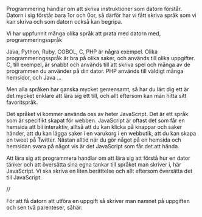 Programmering handlar om att skriva instruktioner som datorn förstår.
Datorn i sig förstår bara 1or och 0or, så därför har vi fått skriva språk som vi kan skriva och som datorn också kan begripa.

Vi har uppfunnit många olika språk att prata med datorn med, programmeringsspråk

Java, Python, Ruby, COBOL, C, PHP är några exempel. Olika programmeringsspråk är bra på olika saker, och används till olika uppgifter. C, till exempel, är snabbt och används till att skriva spel och många av de programmen du använder på din dator. PHP används till väldigt många hemsidor, och Java ...

Men alla språken har ganska mycket gemensamt, så har du lärt dig ett är det mycket enklare att lära sig ett till, och allt eftersom kan man hitta sitt favoritspråk.

Det språket vi kommer använda oss av heter JavaScript. Det är ett språk som är specifikt skapat för webben. JavaScript är oftast det som får en hemsida att bli interaktiv, alltså att du kan klicka på knappar och saker händer, att du kan lägga saker i en varukorg i en webbutik, att du kan skapa en tweet på Twitter. Nästan alltid när du gör något på en hemsida och hemsidan svara på något vis är det JavaScript som får det att hända.

Att lära sig att programmera handlar om att lära sig att förstå hur en dator tänker och att översätta sina egna tankar till språket man skriver i, här JavaScript. Vi ska skriva en liten berättelse och allt eftersom översätta det till JavaScript.

// 

För att få datorn att utföra en uppgift så skriver man namnet på uppgiften och sen två parenteser, såhär:


